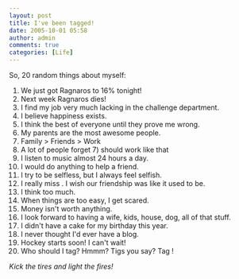 ```yaml
---
layout: post
title: I've been tagged!
date: 2005-10-01 05:58
author: admin
comments: true
categories: [Life]
---
```

So, 20 random things about myself:

1. We just got Ragnaros to 16% tonight!
2. Next week Ragnaros dies!
3. I find my job very much lacking in the challenge department.
4. I believe happiness exists.
5. I think the best of everyone until they prove me wrong.
6. My parents are the most awesome people.
7. Family &gt; Friends &gt; Work
8. A lot of people forget 7) should work like that
9. I listen to music almost 24 hours a day.
10. I would do anything to help a friend.
11. I try to be selfless, but I always feel selfish.
12. I really miss .  I wish our friendship was like it used to be.
13. I think too much.
14. When things are too easy, I get scared.
15. Money isn&apos;t worth anything.
16. I look forward to having a wife, kids, house, dog, all of that stuff.
17. I didn&apos;t have a cake for my birthday this year.
18. I never thought I&apos;d ever have a blog.
19. Hockey starts soon!  I can&apos;t wait!
20. Who should I tag?  Hmmm?  Tigs you say?  Tag !

*Kick the tires and light the fires!*
